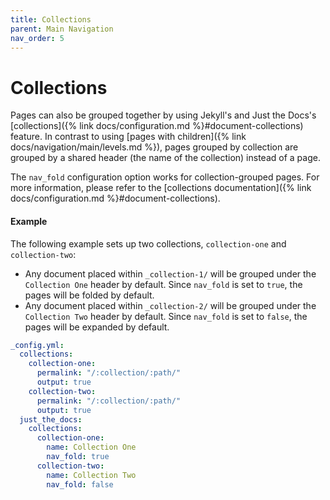 ```yaml
---
title: Collections
parent: Main Navigation
nav_order: 5
---
```


# Collections

Pages can also be grouped together by using Jekyll's and Just the Docs's [collections]({% link docs/configuration.md %}#document-collections) feature. In contrast to using [pages with children]({% link docs/navigation/main/levels.md %}), pages grouped by collection are grouped by a shared header (the name of the collection) instead of a page.

The `nav_fold` configuration option works for collection-grouped pages. For more information, please refer to the [collections documentation]({% link docs/configuration.md %}#document-collections).

#### Example

The following example sets up two collections, `collection-one` and `collection-two`:

- Any document placed within `_collection-1/` will be grouped under the `Collection One` header by default. Since `nav_fold` is set to `true`, the pages will be folded by default.
- Any document placed within `_collection-2/` will be grouped under the `Collection Two` header by default. Since `nav_fold` is set to `false`, the pages will be expanded by default.

```yaml
_config.yml:
  collections:
    collection-one:
      permalink: "/:collection/:path/"
      output: true
    collection-two:
      permalink: "/:collection/:path/"
      output: true
  just_the_docs:
    collections:
      collection-one:
        name: Collection One
        nav_fold: true
      collection-two:
        name: Collection Two
        nav_fold: false
```
